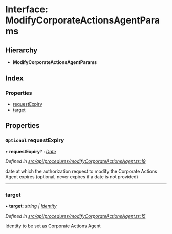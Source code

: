 # Interface: ModifyCorporateActionsAgentParams

## Hierarchy

* **ModifyCorporateActionsAgentParams**

## Index

### Properties

* [requestExpiry](modifycorporateactionsagentparams.md#optional-requestexpiry)
* [target](modifycorporateactionsagentparams.md#target)

## Properties

### `Optional` requestExpiry

• **requestExpiry**? : *[Date](../enums/transactionargumenttype.md#date)*

*Defined in [src/api/procedures/modifyCorporateActionsAgent.ts:19](https://github.com/PolymathNetwork/polymesh-sdk/blob/4f2fd432/src/api/procedures/modifyCorporateActionsAgent.ts#L19)*

date at which the authorization request to modify the Corporate Actions Agent expires (optional, never expires if a date is not provided)

___

###  target

• **target**: *string | [Identity](../classes/identity.md)*

*Defined in [src/api/procedures/modifyCorporateActionsAgent.ts:15](https://github.com/PolymathNetwork/polymesh-sdk/blob/4f2fd432/src/api/procedures/modifyCorporateActionsAgent.ts#L15)*

Identity to be set as Corporate Actions Agent
